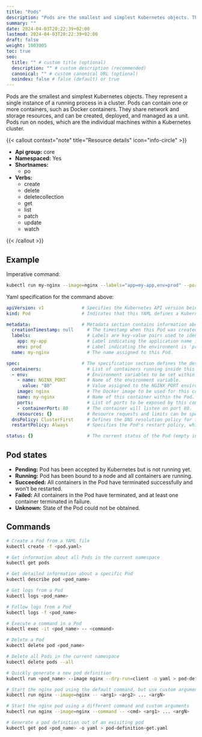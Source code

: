 ```yaml
---
title: "Pods"
description: "Pods are the smallest and simplest Kubernetes objects. They represent a single instance of a running process in a cluster. Pods can contain one or more containers, such as Docker containers. They share network and storage resources, and can be created, deployed, and managed as a unit. Pods run on nodes, which are the individual machines within a Kubernetes cluster."
summary: ""
date: 2024-04-03T20:22:39+02:00
lastmod: 2024-04-03T20:22:39+02:00
draft: false
weight: 1003005
toc: true
seo:
  title: "" # custom title (optional)
  description: "" # custom description (recommended)
  canonical: "" # custom canonical URL (optional)
  noindex: false # false (default) or true
---
```

Pods are the smallest and simplest Kubernetes objects. They represent a single instance of a running process in a cluster. Pods can contain one or more containers, such as Docker containers. They share network and storage resources, and can be created, deployed, and managed as a unit. Pods run on nodes, which are the individual machines within a Kubernetes cluster.

{{< callout context="note" title="Resource details" icon="info-circle" >}}

* **Api group:** core
* **Namespaced:** Yes
* **Shortnames:** 
  * po
* **Verbs:**
  * create
  * delete
  * deletecollection
  * get
  * list
  * patch
  * update
  * watch

{{< /callout >}}

## Example
Imperative command:
```bash
kubectl run my-nginx --image=nginx --labels="app=my-app,env=prod" --port=80 --env="NGINX_PORT=80" --restart=Always
```

Yaml specification for the command above:
```yaml
apiVersion: v1              # Specifies the Kubernetes API version being used for this resource.
kind: Pod                   # Indicates that this YAML defines a Kubernetes Pod resource.

metadata:                   # Metadata section contains information about the Pod.
  creationTimestamp: null     # The timestamp when this Pod was created, initially set to null.
  labels:                     # Labels are key-value pairs used to identify and categorize the Pod.
    app: my-app               # Label indicating the application name is 'my-app'.
    env: prod                 # Label indicating the environment is 'prod'.
  name: my-nginx              # The name assigned to this Pod.

spec:                       # The specification section defines the desired state of the Pod.
  containers:                 # List of containers running inside this Pod.
  - env:                      # Environment variables to be set within the container.
    - name: NGINX_PORT        # Name of the environment variable.
      value: "80"             # Value assigned to the NGINX_PORT environment variable.
    image: nginx              # The Docker image to be used for this container.
    name: my-nginx            # Name of this container within the Pod.
    ports:                    # List of ports to be exposed by this container.
    - containerPort: 80       # The container will listen on port 80.
    resources: {}             # Resource requests and limits can be specified here.
  dnsPolicy: ClusterFirst     # Defines the DNS resolution policy for this Pod.
  restartPolicy: Always       # Specifies the Pod's restart policy, which is set to "Always."

status: {}                    # The current status of the Pod (empty in this YAML as it's an initial state).

```

## Pod states
* **Pending:** Pod has been accepted by Kubernetes but is not running yet.
* **Running:** Pod has been bound to a node and all containers are running.
* **Succeeded:** All containers in the Pod have terminated successfully and won't be restarted.
* **Failed:** All containers in the Pod have terminated, and at least one container terminated in failure.
* **Unknown:** State of the Pod could not be obtained.

## Commands
```bash
# Create a Pod from a YAML file
kubectl create -f <pod.yaml>

# Get information about all Pods in the current namespace
kubectl get pods

# Get detailed information about a specific Pod
kubectl describe pod <pod_name>

# Get logs from a Pod
kubectl logs <pod_name>

# Follow logs from a Pod
kubectl logs -f <pod_name>

# Execute a command in a Pod
kubectl exec -it <pod_name> -- <command>

# Delete a Pod
kubectl delete pod <pod_name>

# Delete all Pods in the current namespace
kubectl delete pods --all

# Quickly generate a new pod definition 
kubectl run <pod_name> --image nginx --dry-run=client -o yaml > pod-definition.yaml

# Start the nginx pod using the default command, but use custom arguments (arg1 .. argN) for that command
kubectl run nginx --image=nginx -- <arg1> <arg2> ... <argN>

# Start the nginx pod using a different command and custom arguments
kubectl run nginx --image=nginx --command -- <cmd> <arg1> ... <argN>

# Generate a pod definition out of an exisiting pod
kubectl get pod <pod_name> -o yaml > pod-definition-get.yaml
```